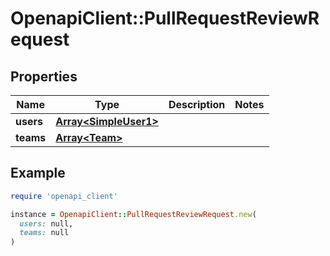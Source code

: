 # OpenapiClient::PullRequestReviewRequest

## Properties

| Name | Type | Description | Notes |
| ---- | ---- | ----------- | ----- |
| **users** | [**Array&lt;SimpleUser1&gt;**](SimpleUser1.md) |  |  |
| **teams** | [**Array&lt;Team&gt;**](Team.md) |  |  |

## Example

```ruby
require 'openapi_client'

instance = OpenapiClient::PullRequestReviewRequest.new(
  users: null,
  teams: null
)
```

